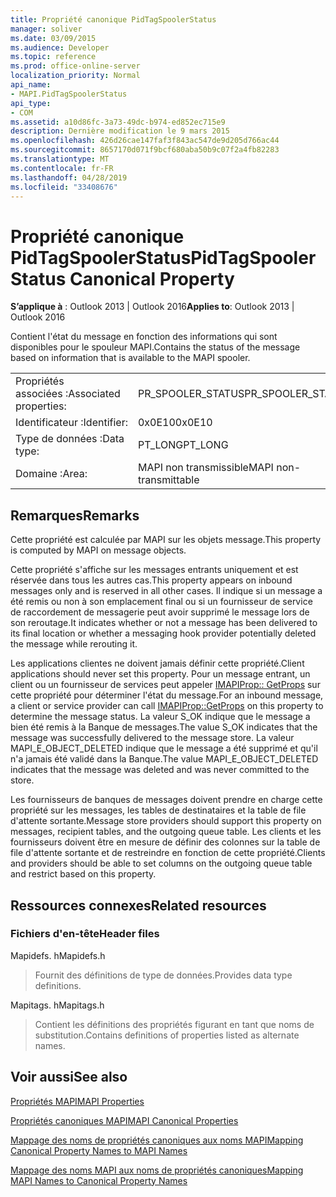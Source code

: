 ```yaml
---
title: Propriété canonique PidTagSpoolerStatus
manager: soliver
ms.date: 03/09/2015
ms.audience: Developer
ms.topic: reference
ms.prod: office-online-server
localization_priority: Normal
api_name:
- MAPI.PidTagSpoolerStatus
api_type:
- COM
ms.assetid: a10d86fc-3a73-49dc-b974-ed852ec715e9
description: Dernière modification le 9 mars 2015
ms.openlocfilehash: 426d26cae147faf3f843ac547de9d205d766ac44
ms.sourcegitcommit: 8657170d071f9bcf680aba50b9c07f2a4fb82283
ms.translationtype: MT
ms.contentlocale: fr-FR
ms.lasthandoff: 04/28/2019
ms.locfileid: "33408676"
---
```

# <a name="pidtagspoolerstatus-canonical-property"></a><span data-ttu-id="70625-103">Propriété canonique PidTagSpoolerStatus</span><span class="sxs-lookup"><span data-stu-id="70625-103">PidTagSpoolerStatus Canonical Property</span></span>

  
  
<span data-ttu-id="70625-104">**S’applique à** : Outlook 2013 | Outlook 2016</span><span class="sxs-lookup"><span data-stu-id="70625-104">**Applies to**: Outlook 2013 | Outlook 2016</span></span> 
  
<span data-ttu-id="70625-105">Contient l'état du message en fonction des informations qui sont disponibles pour le spouleur MAPI.</span><span class="sxs-lookup"><span data-stu-id="70625-105">Contains the status of the message based on information that is available to the MAPI spooler.</span></span>
  
|||
|:-----|:-----|
|<span data-ttu-id="70625-106">Propriétés associées :</span><span class="sxs-lookup"><span data-stu-id="70625-106">Associated properties:</span></span>  <br/> |<span data-ttu-id="70625-107">PR_SPOOLER_STATUS</span><span class="sxs-lookup"><span data-stu-id="70625-107">PR_SPOOLER_STATUS</span></span>  <br/> |
|<span data-ttu-id="70625-108">Identificateur :</span><span class="sxs-lookup"><span data-stu-id="70625-108">Identifier:</span></span>  <br/> |<span data-ttu-id="70625-109">0x0E10</span><span class="sxs-lookup"><span data-stu-id="70625-109">0x0E10</span></span>  <br/> |
|<span data-ttu-id="70625-110">Type de données :</span><span class="sxs-lookup"><span data-stu-id="70625-110">Data type:</span></span>  <br/> |<span data-ttu-id="70625-111">PT_LONG</span><span class="sxs-lookup"><span data-stu-id="70625-111">PT_LONG</span></span>  <br/> |
|<span data-ttu-id="70625-112">Domaine :</span><span class="sxs-lookup"><span data-stu-id="70625-112">Area:</span></span>  <br/> |<span data-ttu-id="70625-113">MAPI non transmissible</span><span class="sxs-lookup"><span data-stu-id="70625-113">MAPI non-transmittable</span></span>  <br/> |
   
## <a name="remarks"></a><span data-ttu-id="70625-114">Remarques</span><span class="sxs-lookup"><span data-stu-id="70625-114">Remarks</span></span>

<span data-ttu-id="70625-115">Cette propriété est calculée par MAPI sur les objets message.</span><span class="sxs-lookup"><span data-stu-id="70625-115">This property is computed by MAPI on message objects.</span></span>
  
<span data-ttu-id="70625-116">Cette propriété s'affiche sur les messages entrants uniquement et est réservée dans tous les autres cas.</span><span class="sxs-lookup"><span data-stu-id="70625-116">This property appears on inbound messages only and is reserved in all other cases.</span></span> <span data-ttu-id="70625-117">Il indique si un message a été remis ou non à son emplacement final ou si un fournisseur de service de raccordement de messagerie peut avoir supprimé le message lors de son reroutage.</span><span class="sxs-lookup"><span data-stu-id="70625-117">It indicates whether or not a message has been delivered to its final location or whether a messaging hook provider potentially deleted the message while rerouting it.</span></span>
  
<span data-ttu-id="70625-118">Les applications clientes ne doivent jamais définir cette propriété.</span><span class="sxs-lookup"><span data-stu-id="70625-118">Client applications should never set this property.</span></span> <span data-ttu-id="70625-119">Pour un message entrant, un client ou un fournisseur de services peut appeler [IMAPIProp:: GetProps](imapiprop-getprops.md) sur cette propriété pour déterminer l'état du message.</span><span class="sxs-lookup"><span data-stu-id="70625-119">For an inbound message, a client or service provider can call [IMAPIProp::GetProps](imapiprop-getprops.md) on this property to determine the message status.</span></span> <span data-ttu-id="70625-120">La valeur S_OK indique que le message a bien été remis à la Banque de messages.</span><span class="sxs-lookup"><span data-stu-id="70625-120">The value S_OK indicates that the message was successfully delivered to the message store.</span></span> <span data-ttu-id="70625-121">La valeur MAPI_E_OBJECT_DELETED indique que le message a été supprimé et qu'il n'a jamais été validé dans la Banque.</span><span class="sxs-lookup"><span data-stu-id="70625-121">The value MAPI_E_OBJECT_DELETED indicates that the message was deleted and was never committed to the store.</span></span> 
  
<span data-ttu-id="70625-122">Les fournisseurs de banques de messages doivent prendre en charge cette propriété sur les messages, les tables de destinataires et la table de file d'attente sortante.</span><span class="sxs-lookup"><span data-stu-id="70625-122">Message store providers should support this property on messages, recipient tables, and the outgoing queue table.</span></span> <span data-ttu-id="70625-123">Les clients et les fournisseurs doivent être en mesure de définir des colonnes sur la table de file d'attente sortante et de restreindre en fonction de cette propriété.</span><span class="sxs-lookup"><span data-stu-id="70625-123">Clients and providers should be able to set columns on the outgoing queue table and restrict based on this property.</span></span>
  
## <a name="related-resources"></a><span data-ttu-id="70625-124">Ressources connexes</span><span class="sxs-lookup"><span data-stu-id="70625-124">Related resources</span></span>

### <a name="header-files"></a><span data-ttu-id="70625-125">Fichiers d'en-tête</span><span class="sxs-lookup"><span data-stu-id="70625-125">Header files</span></span>

<span data-ttu-id="70625-126">Mapidefs. h</span><span class="sxs-lookup"><span data-stu-id="70625-126">Mapidefs.h</span></span>
  
> <span data-ttu-id="70625-127">Fournit des définitions de type de données.</span><span class="sxs-lookup"><span data-stu-id="70625-127">Provides data type definitions.</span></span>
    
<span data-ttu-id="70625-128">Mapitags. h</span><span class="sxs-lookup"><span data-stu-id="70625-128">Mapitags.h</span></span>
  
> <span data-ttu-id="70625-129">Contient les définitions des propriétés figurant en tant que noms de substitution.</span><span class="sxs-lookup"><span data-stu-id="70625-129">Contains definitions of properties listed as alternate names.</span></span>
    
## <a name="see-also"></a><span data-ttu-id="70625-130">Voir aussi</span><span class="sxs-lookup"><span data-stu-id="70625-130">See also</span></span>



[<span data-ttu-id="70625-131">Propriétés MAPI</span><span class="sxs-lookup"><span data-stu-id="70625-131">MAPI Properties</span></span>](mapi-properties.md)
  
[<span data-ttu-id="70625-132">Propriétés canoniques MAPI</span><span class="sxs-lookup"><span data-stu-id="70625-132">MAPI Canonical Properties</span></span>](mapi-canonical-properties.md)
  
[<span data-ttu-id="70625-133">Mappage des noms de propriétés canoniques aux noms MAPI</span><span class="sxs-lookup"><span data-stu-id="70625-133">Mapping Canonical Property Names to MAPI Names</span></span>](mapping-canonical-property-names-to-mapi-names.md)
  
[<span data-ttu-id="70625-134">Mappage des noms MAPI aux noms de propriétés canoniques</span><span class="sxs-lookup"><span data-stu-id="70625-134">Mapping MAPI Names to Canonical Property Names</span></span>](mapping-mapi-names-to-canonical-property-names.md)

